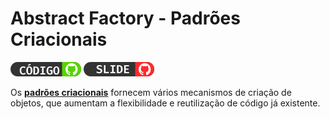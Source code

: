 # Abstract Factory - Padrões Criacionais

[![](files/imgs/1.png)](https://github.com/certainlyWrong/Abstract_Factory_POO/tree/luisclicio/feat/use-case) [![](files/imgs/2.png)](files/seminarioPOO.pdf)

Os [**padrões criacionais**](https://refactoring.guru/pt-br/design-patterns/creational-patterns#:~:text=Os%20padr%C3%B5es%20criacionais%20fornecem%20v%C3%A1rios%20mecanismos%20de%20cria%C3%A7%C3%A3o%20de%20objetos%2C%20que%20aumentam%20a%20flexibilidade%20e%20reutiliza%C3%A7%C3%A3o%20de%20c%C3%B3digo%20j%C3%A1%20existente.) fornecem vários mecanismos de criação de objetos, que aumentam a flexibilidade e reutilização de código já existente.


